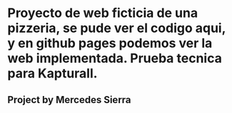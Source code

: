 # Proyecto de web ficticia de una pizzeria, se pude ver el codigo aqui, y en github pages podemos ver la web implementada. Prueba tecnica para Kapturall.
## Project by Mercedes Sierra
